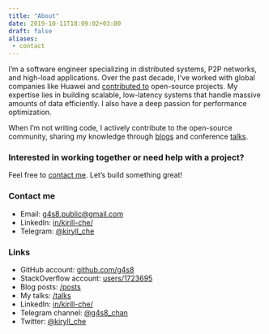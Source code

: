 ```yaml
---
title: "About"
date: 2019-10-11T18:09:02+03:00
draft: false
aliases:
 - contact
---
```


I’m a software engineer specializing in distributed systems, P2P networks, and high-load applications.
Over the past decade, I’ve worked with global companies like Huawei and
[contributed to](https://github.com/g4s8) open-source projects.
My expertise lies in building scalable, low-latency systems that handle massive amounts of data efficiently.
I also have a deep passion for performance optimization.

When I’m not writing code, I actively contribute to the open-source community,
sharing my knowledge through [blogs](/posts) and conference [talks](/talks).

### Interested in working together or need help with a project?

Feel free to [contact me](mailto:g4s8.public@gmail.com). Let’s build something great!

### Contact me

 - Email: <a href="mailto:g4s8.public@gmail.com">g4s8.public@gmail.com</a>
 - LinkedIn: [in/kirill-che/](https://www.linkedin.com/in/kirill-che/)
 - Telegram: [@kiryll\_che](https://t.me/kiryll_che)

### Links

 - GitHub account: [github.com/g4s8](https://github.com/g4s8/)
 - StackOverflow account: [users/1723695](https://stackoverflow.com/users/1723695/kirill)
 - Blog posts: [/posts](/posts)
 - My talks: [/talks](/talks)
 - LinkedIn: [in/kirill-che/](https://www.linkedin.com/in/kirill-che/)
 - Telegram channel: [@g4s8\_chan](https://t.me/g4s8_chan)
 - Twitter: [@kiryll\_che](https://twitter.com/kiryll_che)

